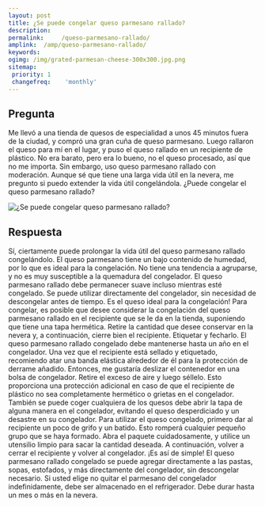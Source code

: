 ```yaml
---
layout: post
title: ¿Se puede congelar queso parmesano rallado?  
description: 
permalink:     /queso-parmesano-rallado/
amplink:  /amp/queso-parmesano-rallado/
keywords: 
ogimg: /img/grated-parmesan-cheese-300x300.jpg.png
sitemap:
 priority: 1
 changefreq:    'monthly'
---
```




## Pregunta

Me llevó a una tienda de quesos de especialidad a unos 45 minutos fuera de la ciudad, y compró una gran cuña de queso parmesano. Luego rallaron el queso para mí en el lugar, y puso el queso rallado en un recipiente de plástico. No era barato, pero era lo bueno, no el queso procesado, así que no me importa. Sin embargo, uso queso parmesano rallado con moderación. Aunque sé que tiene una larga vida útil en la nevera, me pregunto si puedo extender la vida útil congelándola. ¿Puede congelar el queso parmesano rallado?


![¿Se puede congelar queso parmesano rallado?](https://sepuedecongelar.com/img/grated-parmesan-cheese-300x300.jpg "¿Se puede congelar queso parmesano rallado?" )


## Respuesta

Sí, ciertamente puede prolongar la vida útil del queso parmesano rallado congelándolo. El queso parmesano tiene un bajo contenido de humedad, por lo que es ideal para la congelación. No tiene una tendencia a agruparse, y no es muy susceptible a la quemadura del congelador. El queso parmesano rallado debe permanecer suave incluso mientras esté congelado. Se puede utilizar directamente del congelador, sin necesidad de descongelar antes de tiempo. Es el queso ideal para la congelación!
Para congelar, es posible que desee considerar la congelación del queso parmesano rallado en el recipiente que se le da en la tienda, suponiendo que tiene una tapa hermética. Retire la cantidad que desee conservar en la nevera y, a continuación, cierre bien el recipiente. Etiquetar y fecharlo. El queso parmesano rallado congelado debe mantenerse hasta un año en el congelador.
Una vez que el recipiente está sellado y etiquetado, recomiendo atar una banda elástica alrededor de él para la protección de derrame añadido. Entonces, me gustaría deslizar el contenedor en una bolsa de congelador. Retire el exceso de aire y luego séllelo. Esto proporciona una protección adicional en caso de que el recipiente de plástico no sea completamente hermético o grietas en el congelador. También se puede coger cualquiera de los quesos debe abrir la tapa de alguna manera en el congelador, evitando el queso desperdiciado y un desastre en su congelador.
Para utilizar el queso congelado, primero dar al recipiente un poco de grifo y un batido. Esto romperá cualquier pequeño grupo que se haya formado. Abra el paquete cuidadosamente, y utilice un utensilio limpio para sacar la cantidad deseada. A continuación, volver a cerrar el recipiente y volver al congelador. ¡Es así de simple! El queso parmesano rallado congelado se puede agregar directamente a las pastas, sopas, estofados, y más directamente del congelador, sin descongelar necesario. Si usted elige no quitar el parmesano del congelador indefinidamente, debe ser almacenado en el refrigerador. Debe durar hasta un mes o más en la nevera.